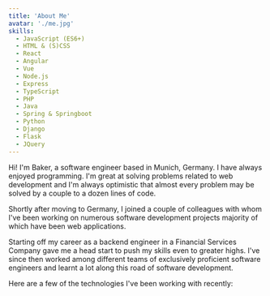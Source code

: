 ```yaml
---
title: 'About Me'
avatar: './me.jpg'
skills:
  - JavaScript (ES6+)
  - HTML & (S)CSS
  - React
  - Angular
  - Vue
  - Node.js
  - Express
  - TypeScript
  - PHP
  - Java
  - Spring & Springboot
  - Python
  - Django
  - Flask
  - JQuery
---
```


Hi! I'm Baker, a software engineer based in Munich, Germany. I have always enjoyed programming. I'm great at solving problems related to web development and I'm always optimistic that almost every problem may be solved by a couple to a dozen lines of code.

Shortly after moving to Germany, I joined a couple of colleagues with whom I've been working on numerous software development projects majority of which have been web applications. 

Starting off my career as a backend engineer in a Financial Services Company gave me a head start to push my skills even to greater highs. I've since then worked among different teams of exclusively proficient software engineers and learnt a lot along this road of software development.

Here are a few of the technologies I've been working with recently:
